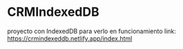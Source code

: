 # CRMIndexedDB

proyecto con IndexedDB para verlo en funcionamiento link: https://crmindexeddb.netlify.app/index.html
